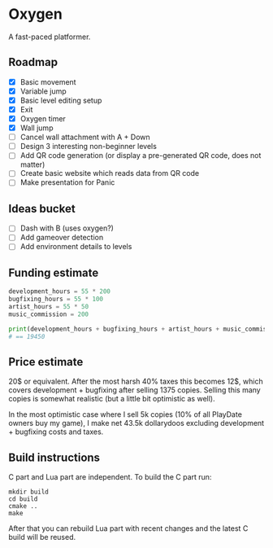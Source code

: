# Oxygen

A fast-paced platformer.

## Roadmap

- [x] Basic movement
- [x] Variable jump
- [x] Basic level editing setup
- [x] Exit
- [x] Oxygen timer
- [x] Wall jump
- [ ] Cancel wall attachment with A + Down
- [ ] Design 3 interesting non-beginner levels
- [ ] Add QR code generation (or display a pre-generated QR code, does not matter)
- [ ] Create basic website which reads data from QR code
- [ ] Make presentation for Panic

## Ideas bucket

- [ ] Dash with B (uses oxygen?)
- [ ] Add gameover detection
- [ ] Add environment details to levels

## Funding estimate

```python
development_hours = 55 * 200
bugfixing_hours = 55 * 100
artist_hours = 55 * 50
music_commission = 200

print(development_hours + bugfixing_hours + artist_hours + music_commission)
# == 19450
```

## Price estimate

20$ or equivalent. After the most harsh 40% taxes this becomes 12$, which covers development + bugfixing after selling 1375 copies. Selling this many copies is somewhat realistic (but a little bit optimistic as well).

In the most optimistic case where I sell 5k copies (10% of all PlayDate owners buy my game), I make net 43.5k dollarydoos excluding development + bugfixing costs and taxes.

## Build instructions

C part and Lua part are independent. To build the C part run:

```
mkdir build
cd build
cmake ..
make
```

After that you can rebuild Lua part with recent changes and the latest C build will be reused.